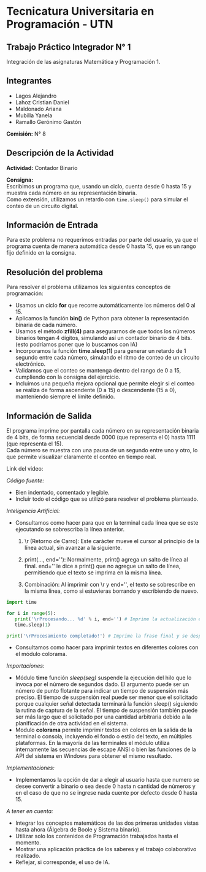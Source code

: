 # Tecnicatura Universitaria en Programación - UTN

## Trabajo Práctico Integrador N° 1

Integración de las asignaturas Matemática y Programación 1. 

## Integrantes

- Lagos Alejandro  
- Lahoz Cristian Daniel  
- Maldonado Ariana  
- Mubilla Yanela  
- Ramallo Gerónimo Gastón
  
**Comisión:** N° 8

## Descripción de la Actividad 

**Actividad:** Contador Binario

**Consigna:**  
Escribimos un programa que, usando un ciclo, cuenta desde 0 hasta 15 y muestra cada número en su representación binaria.  
Como extensión, utilizamos un retardo con `time.sleep()` para simular el conteo de un circuito digital.

## Información de Entrada

Para este problema no requerimos entradas por parte del usuario, ya que el programa cuenta de manera automática desde 0 hasta 15, que es un rango fijo definido en la consigna.

## Resolución del problema

Para resolver el problema utilizamos los siguientes conceptos de programación:

- Usamos un ciclo **for** que recorre automáticamente los números del 0 al 15.
- Aplicamos la función **bin()** de Python para obtener la representación binaria de cada número.
- Usamos el método **zfill(4)** para asegurarnos de que todos los números binarios tengan 4 dígitos, simulando así un contador binario de 4 bits. (esto podríamos poner que lo buscamos con IA)
- Incorporamos la función **time.sleep(1)** para generar un retardo de 1 segundo entre cada número, simulando el ritmo de conteo de un circuito electrónico.
- Validamos que el conteo se mantenga dentro del rango de 0 a 15, cumpliendo con la consigna del ejercicio.
- Incluimos una pequeña mejora opcional que permite elegir si el conteo se realiza de forma ascendente (0 a 15) o descendente (15 a 0), manteniendo siempre el límite definido.

## Información de Salida

El programa imprime por pantalla cada número en su representación binaria de 4 bits, de forma secuencial desde 0000 (que representa el 0) hasta 1111 (que representa el 15).  
Cada número se muestra con una pausa de un segundo entre uno y otro, lo que permite visualizar claramente el conteo en tiempo real.

Link del video:

_Código fuente:_

- Bien indentado, comentado y legible.
- Incluir todo el código que se utilizó para resolver el problema planteado.

_Inteligencia Artificial:_

- Consultamos como hacer para que en la terminal cada línea que se este ejecutando se sobrescriba la línea anterior.

  1. \r (Retorno de Carro):
     Este carácter mueve el cursor al principio de la línea actual, sin avanzar a la siguiente.

  2. print(..., end=''):
     Normalmente, print() agrega un salto de línea al final. end='' le dice a print() que no agregue un salto de línea, permitiendo que el texto se imprima en la misma línea.

  3. Combinación:
     Al imprimir con \r y end='', el texto se sobrescribe en la misma línea, como si estuvieras borrando y escribiendo de nuevo.

```python
import time

for i in range(5):
   print('\rProcesando... %d' % i, end='') # Imprime la actualización en la misma línea
   time.sleep(1)

print('\rProcesamiento completado!') # Imprime la frase final y se desplaza al final de la línea
```

- Consultamos como hacer para imprimir textos en diferentes colores con el módulo colorama.

_Importaciones:_

- Módulo **time** función _sleep(seg)_ suspende la ejecución del hilo que lo invoca por el número de segundos dado. El argumento puede ser un número de punto flotante para indicar un tiempo de suspensión más preciso. El tiempo de suspensión real puede ser menor que el solicitado porque cualquier señal detectada terminará la función sleep() siguiendo la rutina de captura de la señal. El tiempo de suspensión también puede ser más largo que el solicitado por una cantidad arbitraria debido a la planificación de otra actividad en el sistema.
- Modulo **colorama** permite imprimir textos en colores en la salida de la terminal o consola, incluyendo el fondo o estilo del texto, en múltiples plataformas. En la mayoría de las terminales el módulo utiliza internamente las secuencias de escape ANSI o bien las funciones de la API del sistema en Windows para obtener el mismo resultado.

_Implementaciones:_

- Implementamos la opción de dar a elegir al usuario hasta que numero se desee convertir a binario o sea desde 0 hasta n cantidad de números y en el caso de que no se ingrese nada cuente por defecto desde 0 hasta 15.

_A tener en cuenta:_

- Integrar los conceptos matemáticos de las dos primeras unidades vistas hasta ahora (Álgebra de Boole y Sistema binario).
- Utilizar solo los contenidos de Programación trabajados hasta el momento.
- Mostrar una aplicación práctica de los saberes y el trabajo colaborativo realizado.
- Reflejar, si corresponde, el uso de IA.
